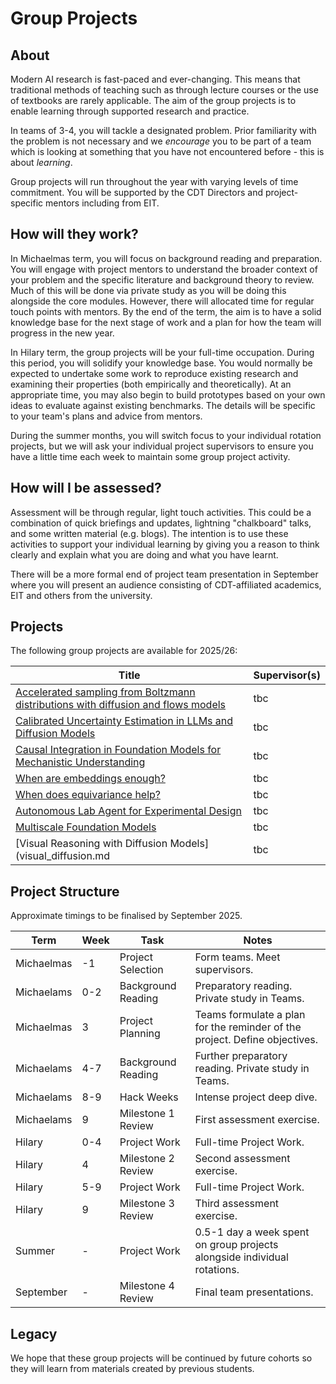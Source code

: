 # Group Projects

## About

Modern AI research is fast-paced and ever-changing. This means that traditional methods of teaching such as through lecture courses or the use of textbooks are rarely applicable. The aim of the group projects is to enable learning through supported research and practice.

In teams of 3-4, you will tackle a designated problem. Prior familiarity with the problem is not necessary and we *encourage* you to be part of a team which is looking at something that you have not encountered before - this is about *learning*.

Group projects will run throughout the year with varying levels of time commitment. You will be supported by the CDT Directors and project-specific mentors including from EIT. 

## How will they work?

In Michaelmas term, you will focus on background reading and preparation. You will engage with project mentors to understand the broader context of your problem and the specific literature and background theory to review. Much of this will be done via private study as you will be doing this alongside the core modules. However, there will allocated time for regular touch points with mentors. By the end of the term, the aim is to have a solid knowledge base for the next stage of work and a plan for how the team will progress in the new year.

In Hilary term, the group projects will be your full-time occupation. During this period, you will solidify your knowledge base. You would normally be expected to undertake some work to reproduce existing research and examining their properties (both empirically and theoretically). At an appropriate time, you may also begin to build prototypes based on your own ideas to evaluate against existing benchmarks. The details will be specific to your team's plans and advice from mentors.

During the summer months, you will switch focus to your individual rotation projects, but we will ask your individual project supervisors to ensure you have a little time each week to maintain some group project activity.

## How will I be assessed?

Assessment will be through regular, light touch activities. This could be a combination of quick briefings and updates, lightning "chalkboard" talks, and some written material (e.g. blogs). The intention is to use these activities to support your individual learning by giving you a reason to think clearly and explain what you are doing and what you have learnt.

There will be a more formal end of project team presentation in September where you will present an audience consisting of CDT-affiliated academics, EIT and others from the university.

## Projects

The following group projects are available for 2025/26:

| Title | Supervisor(s) | 
| ----- | ------------- |
| [Accelerated sampling from Boltzmann distributions with diffusion and flows models](boltzmann.md) | tbc |
| [Calibrated Uncertainty Estimation in LLMs and Diffusion Models](calibrated_uncertainty.md) | tbc | 
| [Causal Integration in Foundation Models for Mechanistic Understanding](causal_integration.md) | tbc | 
| [When are embeddings enough?](embeddings.md) | tbc | 
| [When does equivariance help?](equivariance.md) | tbc | 
| [Autonomous Lab Agent for Experimental Design](labagent.md) | tbc |
| [Multiscale Foundation Models](multiscale_foundation.md) | tbc | 
| [Visual Reasoning with Diffusion Models](visual_diffusion.md | tbc |

## Project Structure

Approximate timings to be finalised by September 2025.

| Term | Week | Task | Notes |
| ---- | ---- | --------- | ----- |
| Michaelmas | -1 | Project Selection | Form teams. Meet supervisors. |
| Michaelams | 0-2 | Background Reading | Preparatory reading. Private study in Teams. |
| Michaelmas | 3 | Project Planning | Teams formulate a plan for the reminder of the project. Define objectives. | 
| Michaelams | 4-7 | Background Reading | Further preparatory reading. Private study in Teams. |
| Michaelams | 8-9 | Hack Weeks | Intense project deep dive. |
| Michaelams | 9 | Milestone 1 Review | First assessment exercise. |
| Hilary | 0-4 | Project Work | Full-time Project Work. |
| Hilary | 4 | Milestone 2 Review | Second assessment exercise. | 
| Hilary | 5-9 | Project Work | Full-time Project Work. |
| Hilary | 9 | Milestone 3 Review | Third assessment exercise. | 
| Summer | - | Project Work | 0.5-1 day a week spent on group projects alongside individual rotations. |
| September | - | Milestone 4 Review | Final team presentations. | 

## Legacy

We hope that these group projects will be continued by future cohorts so they will learn from materials created by previous students.
















